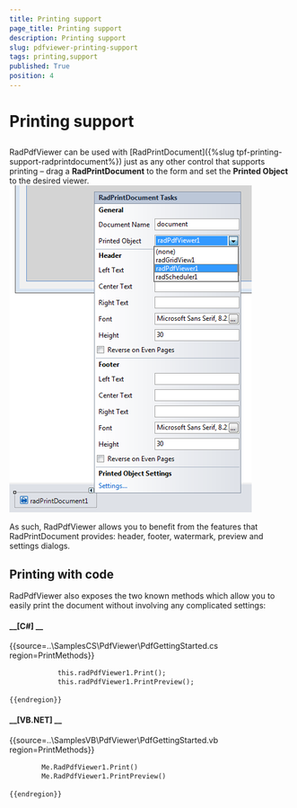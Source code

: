 ```yaml
---
title: Printing support
page_title: Printing support
description: Printing support
slug: pdfviewer-printing-support
tags: printing,support
published: True
position: 4
---
```


# Printing support



## 

RadPdfViewer can be used with [RadPrintDocument]({%slug tpf-printing-support-radprintdocument%}) just as any other control that supports printing 
        – drag a __RadPrintDocument__ to the form and set the __Printed Object__ to the desired viewer.
      ![pdfviewer-printing-support](images/pdfviewer-printing-support.png)

As such, RadPdfViewer allows you to benefit from the features that RadPrintDocument provides: header, footer, watermark, preview and settings dialogs.
        

## Printing with code

RadPdfViewer also exposes the two known methods which allow you to easily print the document without involving any complicated settings:
        

#### __[C#] __

{{source=..\SamplesCS\PdfViewer\PdfGettingStarted.cs region=PrintMethods}}
	
	            this.radPdfViewer1.Print();
	            this.radPdfViewer1.PrintPreview();
	
	{{endregion}}



#### __[VB.NET] __

{{source=..\SamplesVB\PdfViewer\PdfGettingStarted.vb region=PrintMethods}}
	
	        Me.RadPdfViewer1.Print()
	        Me.RadPdfViewer1.PrintPreview()
	
	{{endregion}}


